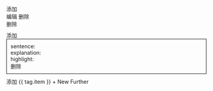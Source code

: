   <div>
      <el-button @click="addWord">添加</el-button>
  </div>
  <el-table border :data="tableData" stripe style="width: 100%">
    <el-table-column type="index" label="序号" width="100" />
    <el-table-column prop="word" label="word" width="180" />
    <el-table-column prop="address" label="操作" #default="{row, $index}">
      <el-button @click="updateWord(row,$index)">编辑</el-button>
      <el-button @click="deleteWord(row,$index)">删除</el-button>
    </el-table-column>
  </el-table>

<el-dialog v-model="dialogVisible" title="w" width="700">
  <el-form :model="form" label-width="auto" style="max-width: 600px">
    <el-form-item label="word" required>
      <el-input v-model="form.word" />
    </el-form-item>
    <el-form-item label="definitions" required>
      <div v-for="(item, index) in form.definitions" style="width:100%;margin-bottom:10px;">
        <el-input v-model="item.desc" />
        <el-button type="danger" @click="deleteDefinition(index)">删除</el-button>
      </div>
      <div style="width:100%"><el-button type="primary" @click="addDefinition(index)">添加</el-button></div>
    </el-form-item>
     <el-form-item label="compose-prefix">
      <el-input v-model="form.compose.prefix" />
    </el-form-item>
     <el-form-item label="compose-root">
      <el-input v-model="form.compose.root" />
    </el-form-item>
     <el-form-item label="compose-suffix">
      <el-input v-model="form.compose.suffix" />
    </el-form-item>
    <el-form-item label="examples" required>
      <div v-for="(item, index) in form.examples" style="width:100%;border:1px solid #000;padding:10px;margin-bottom:10px;">
        <div>
          sentence:<el-input  type="textarea" v-model="item.sentence" />
        </div>
          <div>
          explanation:<el-input  type="textarea" v-model="item.explanation" />
        </div>
          <div>
          highlight:<el-input v-model="item.highlight" />
        </div>
        <div style="width:100%"><el-button type="danger" @click="deleteExample(index)">删除</el-button></div>
      </div>
        <el-button type="primary" @click="addExample(index)">添加</el-button>
    </el-form-item>
    <!-- <el-form-item label="further">
      <el-input type="textarea" v-model="form.further"  />
    </el-form-item> -->
    <el-form-item label="furthers">
      <el-tag
        v-for="(tag,index) in form.furthers"
        :key="tag.item"
        closable
        :disable-transitions="false"
        @close="handleClose(index)"
      >
        {{ tag.item }}
      </el-tag>
      <el-input
        v-if="inputVisible"
        ref="InputRef"
        v-model="inputValue"
        class="w-20"
        size="small"
        @keyup.enter="handleInputConfirm"
        @blur="handleInputConfirm"
      />
      <el-button v-else class="button-new-tag" size="small" @click="showInput">
        + New Further
      </el-button>
    </el-form-item>
    
  </el-form>
    <template #footer>
      <div class="dialog-footer">
        <el-button @click="dialogVisible = false">Cancel</el-button>
        <el-button type="primary" @click="onConfirm">
          Confirm
        </el-button>
      </div>
    </template>
  </el-dialog>

<script setup>
import { ref,reactive,onMounted,nextTick } from 'vue'
import { ElMessage } from 'element-plus'
import { words } from '../../zh/english/words.json'

const tableData = reactive([])

const dialogVisible = ref(false)


const form = reactive({
  word:'',
  definitions:[
    { desc:'' }
  ],
  compose:{
    prefix:'',
    root:'',
    suffix:'',
  },
  examples: [
    {
      sentence:'',
      explanation:'',
      highlight:'',
    }
  ],
  furthers:[]
})

const activeType = {
  ADD:Symbol(),
  UPDATE:Symbol(),
}

const formType = ref(null)

const activeUpdateWord = ref('')

async function init(){
  const response  = await fetch('http://localhost:9292/api/words')
  const data = await response.json()
  Object.assign(tableData,data.words)
  Object.assign(tableData,tableData.reverse())
}
init()

function addWord(){
  formType.value = activeType.ADD
  dialogVisible.value = true
}

async function deleteWord(item,index){
  const params = new URLSearchParams();
  params.append('word', item.word);
  const response  = await fetch('http://localhost:9292/api/word-delete?'+ params.toString())
}

async function updateWord(row,index){
  dialogVisible.value = true
  formType.value = activeType.UPDATE
  const params = new URLSearchParams();
  params.append('word', row.word);
  const response  = await fetch('http://localhost:9292/api/word-get?'+ params.toString())
  let data = await response.json()
  data.definitions = data.definitions.map(item=>({desc:item}))
  data.examples.forEach(item=>{
    item.sentence = item.sentence.replace(/\{([^}]+)\}/g, '$1');
  })
  data.furthers = data.furthers.map(item=>({item:item}))
  Object.assign(form, data)
  activeUpdateWord.value = row.word
}

function addDefinition(index){
  form.definitions.push({desc:''})
}
function deleteDefinition(index){
  if(form.definitions.length <= 1){
    return ElMessage.error('至少有一个')
  }
  form.definitions.splice(index,1)
}

function addExample(index){
    form.examples.push({
      sentence:'',
      explanation:'',
      highlight:'',
    })
}
function deleteExample(index){
  if(form.examples.length <= 1){
    return ElMessage.error('至少有一个')
  }
  form.examples.splice(index,1)
}

const InputRef = ref(null)
const inputVisible = ref(false)
const inputValue = ref('')

function showInput(){
  inputVisible.value = true
  nextTick(() => {
    InputRef.value?.input?.focus()
  })
}
function handleInputConfirm(){
   if (inputValue.value) {
    form.furthers.push({item:inputValue.value})
  }
  inputVisible.value = false
  inputValue.value = ''
}
function handleClose(index){
  form.furthers.splice(index,1)
}

async function onConfirm(){
  if(form.word.trim() === '') return ElMessage.error('请填写word')
  const notDefinitions = form.definitions.filter(item=>item.desc.trim() === '')
  if(notDefinitions.length){
    return ElMessage.error('请填写definition')
  }
  const notExamples = form.examples.filter(item=>{
    return item.sentence.trim() === '' || 
          item.explanation.trim() === '' || 
         item.highlight.trim() === ''
  })
  if(notExamples.length){
    return ElMessage.error('请填写example')
  }

  const data = {
    word:form.word,
    definitions:form.definitions.map(item=>item.desc),
    compose:form.compose,
    examples:form.examples,
    furthers:form.furthers.map(item=>item.item),
  }

  if(formType.value === activeType.ADD){
    const wordNames = words.map(item=>item.word)
    if(wordNames.includes(data.word)) return ElMessage.error('word已存在！')
    data.examples.forEach(example=>{
      const regex = new RegExp(`\\b${example.highlight}\\b`, 'g');
      example.sentence = example.sentence.replace(regex, `{${example.highlight}}`);
    })
     const response  = await fetch('http://localhost:9292/api/word-add',{ 
      method:'POST',
      headers:{
        'Content-Type':'application/json'
      },
      mode:'cors',
      body: JSON.stringify(data)
      }
    )
  }else if(formType.value === activeType.UPDATE){
    const cloneForm = JSON.parse(JSON.stringify(data))
    const params = new URLSearchParams();
    params.append('word', activeUpdateWord.value);
    cloneForm.examples.forEach(example=>{
      const regex = new RegExp(`\\b${example.highlight}\\b`, 'g');
      example.sentence = example.sentence.replace(regex, `{${example.highlight}}`);
    })
     const response = await fetch('http://localhost:9292/api/word-update?'+params.toString(),
     { 
      method:'POST',
      headers:{
        'Content-Type':'application/json'
      },
      mode:'cors',
      body: JSON.stringify(cloneForm)
      }
    )
  }
}



</script>

<style>


  table{
    margin:0 !important;
  }
</style>
